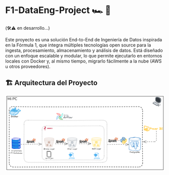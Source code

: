 # F1-DataEng-Project 🏎️ 🏁
(🛠️⚠️ en desarrollo...)

Este proyecto es una solución End-to-End de Ingeniería de Datos inspirada en la Fórmula 1, que integra múltiples tecnologías open source para la ingesta, procesamiento, almacenamiento y análisis de datos. Está diseñado con un enfoque escalable y modular, lo que permite ejecutarlo en entornos locales con Docker y, al mismo tiempo, migrarlo fácilmente a la nube (AWS u otros proveedores).

## 🏗️ Arquitectura del Proyecto

![arquitectura-img](arquitectura.png) 